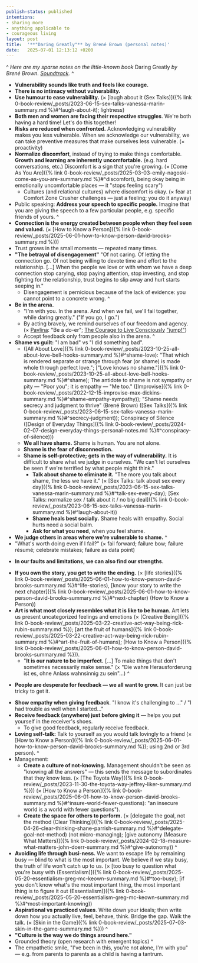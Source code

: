 ```yaml
---
publish-status: published
intentions:
- sharing more
- anything applicable to
- courageous living
layout: post
title:  '**"Daring Greatly"** by Brené Brown (personal notes)'
date:   2025-07-01 12:13:12 +0200
---
```

^
*Here are my sparse notes on the little-known book* Daring Greatly *by Brené Brown. [Soundtrack](https://open.spotify.com/playlist/3QAVkR7OQFj04mRYzwuh4E).*
^
- **Vulnerability sounds like truth and feels like courage.**
- **There is no intimacy without vulnerability.**
- **Use humour to ease vulnerability.** (× [laugh about it (Sex Talks)]({% link 0-book-review/_posts/2023-06-15-sex-talks-vanessa-marin-summary.md %}#^laugh-about-it); lightness)
- **Both men and women are facing their respective struggles**. We're both having a hard time! Let's do this together!
- **Risks are reduced when confronted.** Acknowledging vulnerability makes you less vulnerable. When we acknowledge our vulnerability, we can take preventive measures that make ourselves less vulnerable. (× proactivity)
- **Normalize discomfort**, instead of trying to make things comfortable. **Growth and learning are inherently uncomfortable.** (e.g. hard conversations, etc.) Discomfort is a sign that you're growing. (× [Come As You Are]({% link 0-book-review/_posts/2025-03-03-emily-nagoski-come-as-you-are-summary.md %}#^discomfort), being okay being in emotionally uncomfortable places — it "stops feeling scary")
	* Cultures (and relational cultures) where discomfort is okay. (× fear at Comfort Zone Crusher challenges — just a feeling; you do it anyway)
- Public speaking: **Address your speech to specific people.** Imagine that you are giving the speech to a few particular people, e.g. specific friends of yours.
^
- **Connection is the energy created between people when they feel seen and valued.** (× [How to Know a Person]({% link 0-book-review/_posts/2025-06-01-how-to-know-person-david-brooks-summary.md %}))
- Trust grows in the small moments — repeated many times.
- **"The betrayal of disengagement"** "Of not caring. Of letting the connection go. Of not being willing to devote time and effort to the relationship. \[...\] When the people we love or with whom we have a deep connection stop carying, stop paying attention, stop investing, and stop fighting for the relationship, trust begins to slip away and hurt starts seeping in."
	- Disengagement is pernicious because of the lack of evidence: you cannot point to a concrete wrong.
^
- **Be in the arena.**
	- "I'm with you. In the arena. And when we fail, we'll fail together, while daring greatly." ("If you go, I go.")
	- By acting bravely, we remind ourselves of our freedom and agency. (× [Pavlina](https://www.youtube.com/watch?v=8hFdmt9omBE): "Be a do-er"; [The Courage to Live Consciously](https://stevepavlina.com/blog/2004/10/the-courage-to-live-consciously/)  ["jump!"](https://thedolectures.com/talks/buckle-up-you-re-in-for-a-whirlwind/))
	- Accept feedback only from people also in the arena.
^
- **Shame vs guilt:** "I am bad" vs "I did something bad".
	- ([All About Love]({% link 0-book-review/_posts/2023-10-25-all-about-love-bell-hooks-summary.md %}#^shame-love): "That which is rendered separate or strange through fear (or shame) is made whole through perfect love."; ["Love knows no shame."]({% link 0-book-review/_posts/2023-10-25-all-about-love-bell-hooks-summary.md %}#^shame); The antidote to shame is not sympathy or pity — "Poor you"; it is empathy — "Me too." ([Improvise]({% link 0-book-review/_posts/2022-12-15-improvise-max-dickins-summary.md %}#^shame-empathy-sympathy)); "Shame needs secrecy and judgment to thrive" (Brené Brown) ([Sex Talks]({% link 0-book-review/_posts/2023-06-15-sex-talks-vanessa-marin-summary.md %}#^secrecy-judgment)); Conspiracy of Silence ([Design of Everyday Things]({% link 0-book-review/_posts/2024-02-07-design-everyday-things-personal-notes.md %}#^conspiracy-of-silence)))
	- **We all have shame.** Shame is human. You are not alone.
	- **Shame is the fear of disconnection.**
	- **Shame is self-protective; gets in the way of vulnerability.** It is difficult to share what we judge in ourselves. "We can't let ourselves be seen if we're terrified by what people might think."
		- **Talk about shame to eliminate it.** "The more you talk about shame, the less we have it." (× [Sex Talks: talk about sex every day]({% link 0-book-review/_posts/2023-06-15-sex-talks-vanessa-marin-summary.md %}#^talk-sex-every-day); [Sex Talks: normalize sex / talk about it / no big deal]({% link 0-book-review/_posts/2023-06-15-sex-talks-vanessa-marin-summary.md %}#^laugh-about-it))
		- **Shame heals best socially.** Shame heals with empathy. Social hurts need a social balm.
		- **Ask for what you need**, when you feel shame.
- **We judge others in areas where we're vulnerable to shame.**
^
- "What's worth doing even if I fail?" (× fail forward; failure bow; failure résumé; celebrate mistakes; failure as data point)
* **In our faults and limitations, we can also find our strengths.**
- **If you own the story, you get to write the ending.** (× [life stories]({% link 0-book-review/_posts/2025-06-01-how-to-know-person-david-brooks-summary.md %}#^life-stories), [know your story to write the next chapter]({% link 0-book-review/_posts/2025-06-01-how-to-know-person-david-brooks-summary.md %}#^next-chapter) (How to Know a Person))
- **Art is what most closely resembles what it is like to be human**. Art lets us present uncategorized feelings and emotions (× [Creative Being]({% link 0-book-review/_posts/2025-03-22-creative-act-way-being-rick-rubin-summary.md %}); [art the fruit of humans]({% link 0-book-review/_posts/2025-03-22-creative-act-way-being-rick-rubin-summary.md %}#^art-the-fruit-of-humans); [How to Know a Person]({% link 0-book-review/_posts/2025-06-01-how-to-know-person-david-brooks-summary.md %})).
	- "**It is our nature to be imperfect.** \[…\] To make things that don't sometimes necessarily make sense." (× "Die wahre Herausforderung ist es, ohne Anlass wahnsinnig zu sein"...) 
^
* **People are desperate for feedback — we all want to grow.** It can just be tricky to get it.
- **Show empathy when giving feedback**. "I know it's challenging to ..." / "I had trouble as well when I started..."
- **Receive feedback (anywhere) just before giving it** — helps you put yourself in the receiver's shoes.
	- To give good feedback, regularly receive feedback.
- **Loving self-talk:** Talk to yourself as you would talk lovingly to a friend (× [How to Know a Person]({% link 0-book-review/_posts/2025-06-01-how-to-know-person-david-brooks-summary.md %}); using 2nd or 3rd person).
^
- Management:
	- **Create a culture of not-knowing.** Management shouldn't be seen as "knowing all the answers" — this sends the message to subordinates that they know less. (× [The Toyota Way]({% link 0-book-review/_posts/2023-11-30-the-toyota-way-jeffrey-liker-summary.md %})) (× [How to Know a Person]({% link 0-book-review/_posts/2025-06-01-how-to-know-person-david-brooks-summary.md %}#^insure-world-fewer-questions): "an insecure world is a world with fewer questions").
	- **Create the space for others to perform.** (× [delegate the goal, not the method (Clear Thinking)]({% link 0-book-review/_posts/2025-04-26-clear-thinking-shane-parrish-summary.md %}#^delegate-goal-not-method) (not micro-managing); [give autonomy (Measure What Matters)]({% link 0-book-review/_posts/2024-02-18-measure-what-matters-john-doerr-summary.md %}#^give-autonomy))
^
- **Avoiding life through busi-ness.** We want to escape life by remaining busy — blind to what is the most important. We believe if we stay busy, the truth of life won't catch up to us. (× [too busy to question what you're busy with (Essentialism)]({% link 0-book-review/_posts/2025-05-20-essentialism-greg-mc-keown-summary.md %}#^too-busy); [if you don't know what's the most important thing, the most important thing is to figure it out (Essentialism)]({% link 0-book-review/_posts/2025-05-20-essentialism-greg-mc-keown-summary.md %}#^most-important-knowing))
- **Aspirational vs practiced values**. Write down your ideals; then write down how you actually live, feel, behave, think. Bridge the gap. Walk the talk. (× [Skin in the Game]({% link 0-book-review/_posts/2025-07-03-skin-in-the-game-summary.md %}))
^
- **"Culture is the way we do things around here."**
- Grounded theory (open research with emergent topics)
^
- The empathetic smile, "I've been in this, you're not alone, I'm with you" — e.g. from parents to parents as a child is having a tantrum.